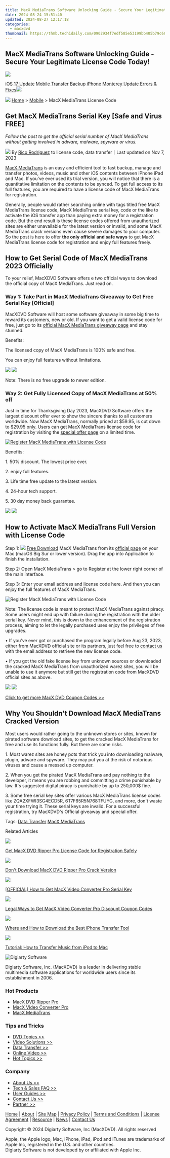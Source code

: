 ```yaml
---
title: MacX MediaTrans Software Unlocking Guide - Secure Your Legitimate License Code Today!
date: 2024-08-24 15:51:40
updated: 2024-08-27 12:17:18
categories:
  - macxdvd
thumbnail: https://thmb.techidaily.com/0902934f7edf585e53199bb405b79c684665bcaad3a1bcb366b5dba56b094eb6.jpg
---
```


## MacX MediaTrans Software Unlocking Guide - Secure Your Legitimate License Code Today!

[![](https://www.macxdvd.com/mobile/../image-style/new-seo/icon10.png)](https://tools.techidaily.com/macxdvd/products/)

[iOS 17 Update](https://tools.techidaily.com/macxdvd/products/) [Mobile Transfer](https://tools.techidaily.com/macxdvd/products/) [Backup iPhone](https://tools.techidaily.com/macxdvd/products/) [Monterey Update Errors & Fixes](https://tools.techidaily.com/macxdvd/products/)![](https://www.macxdvd.com/mobile/article-image/hot.gif) 



![](https://www.macxdvd.com/mobile/../image-style/new-seo/icon7.png) [Home](https://tools.techidaily.com/macxdvd/products/) \> [Mobile](https://tools.techidaily.com/macxdvd/products/) \> MacX MediaTrans License Code

## Get MacX MediaTrans Serial Key \[Safe and Virus FREE\]



_Follow the post to get the official serial number of MacX MediaTrans without getting involved in adware, malware, spyware or virus._ 

![](https://www.macxdvd.com/mobile/../image-style/new-seo/icon6.png) By [Rico Rodriguez](https://www.linkedin.com/in/rico-rodriguez-06815a104/) to license code, data transfer｜Last updated on Nov 7, 2023

[MacX MediaTrans](https://tools.techidaily.com/macxdvd/products/) is an easy and efficient tool to fast backup, manage and transfer photos, videos, music and other iOS contents between iPhone iPad and Mac. If you've ever used its trial version, you will notice that there is a quantitative limitation on the contents to be synced. To get full access to its full features, you are required to have a license code of MacX MediaTrans for registration. 

Generally, people would rather searching online with tags titled free MacX MediaTrans license code, MacX MediaTrans serial key, code or the like to activate the iOS transfer app than paying extra money for a registration code. But the end result is these license codes offered from unauthorized sites are either unavailable for the latest version or invalid, and some MacX MediaTrans crack versions even cause severe damages to your computer. So the post is here to offer **the only official and safe ways** to get MacX MediaTrans license code for registration and enjoy full features freely. 



## How to Get Serial Code of MacX MediaTrans 2023 Officially

To your relief, MacXDVD Software offers e two official ways to download the official copy of MacX MediaTrans. Just read on. 

### Way 1: Take Part in MacX MediaTrans Giveaway to Get Free Serial Key \[Official\] 

MacXDVD Software will host some software giveaway in some big time to reward its customers, new or old. If you want to get a valid license code for free, just go to its [official MacX MediaTrans giveaway page](https://tools.techidaily.com/macxdvd/products/) and stay stunned.

Benefits:

The licensed copy of MacX MediaTrans is 100% safe and free.

You can enjoy full features without limitations. 

[![](https://www.macxdvd.com/mobile/../image-style/new-seo/btn-mac.png)](https://www.macxdvd.com/mobile/../download/macx-dvd-ripper-pro.dmg) [![](https://www.macxdvd.com/mobile/../image-style/new-seo/btn-win.png)](https://www.macxdvd.com/mobile/../download/macx-dvd-ripper-pro-for-windows.exe) 

Note: There is no free upgrade to newer edition. 

### Way 2: Get Fully Licensed Copy of MacX MediaTrans at 50% off 

Just in time for Thanksgiving Day 2023, MacXDVD Software offers the largest discount offer ever to show the sincere thanks to all customers worldwide. Now MacX MediaTrans, normally priced at $59.95, is cut down to $29.95 only. Users can get MacX MediaTrans license code for registration by visiting the [special offer page](https://tools.techidaily.com/macxdvd/products/) on a limited time.

[![Register MacX MediaTrans with License Code](https://www.macxdvd.com/mobile/../mac-dvd-video-converter-how-to/article-image/mt-license-code.jpg)](https://estore.macxdvd.com/order/checkout.php?PRODS=4693707&HIDEC=0&ORDERSTYLE=nLWsnpXPnHU=&DESIGN%5FTYPE=2&QTY=1&CART=1&SHORT%5FFORM=1&COUPON=MEDIASP295LT)

Benefits:

1\. 50% discount. The lowest price ever.

2\. enjoy full features.

3\. Life time free update to the latest version.

4\. 24-hour tech support. 

5\. 30 day money back guarantee. 

[![](https://www.macxdvd.com/mobile/../image-style/new-seo/btn-mac.png)](https://www.macxdvd.com/mobile/../download/macx-dvd-ripper-pro.dmg) [![](https://www.macxdvd.com/mobile/../image-style/new-seo/btn-win.png)](https://www.macxdvd.com/mobile/../download/macx-dvd-ripper-pro-for-windows.exe) 



## How to Activate MacX MediaTrans Full Version with License Code 

Step 1: ![](https://www.macxdvd.com/mobile/../mobile/article-image/down-icon.png) [Free Download](https://tools.techidaily.com/macxdvd/products/) MacX MediaTrans from its [official page](https://tools.techidaily.com/macxdvd/products/) on your Mac (macOS Big Sur or lower version). Drag the app into Application to finish the installation. 

Step 2: Open MacX MediaTrans > go to Register at the lower right corner of the main interface. 

Step 3: Enter your email address and license code here. And then you can enjoy the full features of MacX MediaTrans. 

![Register MacX MediaTrans with License Code](https://www.macxdvd.com/mobile/step-image/mt-registration.jpg)

Note: The license code is meant to protect MacX MediaTrans against piracy. Some users might end up with failure during the registration with the older serial key. Never mind, this is down to the enhancement of the registration process, aiming to let the legally purchased uses enjoy the privileges of free upgrades. 

• If you've ever got or purchased the program legally before Aug 23, 2023, either from MacXDVD official site or its partners, just feel free to [contact us](https://tools.techidaily.com/macxdvd/products/) with the email address to retrieve the new license code. 

• If you got the old fake license key from unknown sources or downloaded the cracked MacX MediaTrans from unauthorized warez sites, you will be unable to use it anymore but still get the registration code from MacXDVD official sites as above. 

[![](https://www.macxdvd.com/mobile/../image-style/new-seo/btn-mac.png)](https://tools.techidaily.com/macxdvd/products/) [![](https://www.macxdvd.com/mobile/../image-style/new-seo/btn-win.png)](https://tools.techidaily.com/macxdvd/products/) 

[Click to get more MacX DVD Coupon Codes >>](https://tools.techidaily.com/macxdvd/products/)



## Why You Shouldn't Download MacX MediaTrans Cracked Version 

Most users would rather going to the unknown stores or sites, known for pirated software download sites, to get the cracked MacX MediaTrans for free and use its functions fully. But there are some risks. 

1\. Most warez sites are honey pots that trick you into downloading malware, plugin, adware and spyware. They may put you at the risk of notorious viruses and cause a messed up computer. 

2\. When you get the pirated MacX MediaTrans and pay nothing to the developer, it means you are robbing and committing a crime punishable by law. It's suggested digital piracy is punishable by up to 250,000$ fine. 

3\. Some free serial key sites offer various MacX MediaTrans license codes like ZQA2XFWI3SG4ECD5R, 6T7F65R5N768TFUYG, and more, don't waste your time trying it. These serial keys are invalid. For a successful registration, try MacXDVD's Official giveaway and special offer. 

 Tags: [Data Transfer](https://tools.techidaily.com/macxdvd/products/) [MacX MediaTrans](https://tools.techidaily.com/macxdvd/products/) 



Related Articles

![](https://www.macxdvd.com/mobile/../image-style/new-seo/pic7.jpg)

[Get MacX DVD Ripper Pro License Code for Registration Safely](https://tools.techidaily.com/macxdvd/products/) 

![](https://www.macxdvd.com/mobile/../image-style/new-seo/pic6.jpg)

[Don't Download MacX DVD Ripper Pro Crack Version](https://tools.techidaily.com/macxdvd/products/) 

![](https://www.macxdvd.com/mobile/../image-style/new-seo/pic5.jpg)

[\[OFFICIAL\] How to Get MacX Video Converter Pro Serial Key](https://tools.techidaily.com/macxdvd/products/) 

![](https://www.macxdvd.com/mobile/../image-style/new-seo/pic4.jpg)

[Legal Ways to Get MacX Video Converter Pro Discount Coupon Codes](https://tools.techidaily.com/macxdvd/products/) 

![](https://www.macxdvd.com/mobile/../image-style/new-seo/pic3.jpg)

[Where and How to Download the Best iPhone Transfer Tool](https://tools.techidaily.com/macxdvd/products/) 

![](https://www.macxdvd.com/mobile/../image-style/new-seo/pic2.jpg)

[Tutorial: How to Transfer Music from iPod to Mac](https://tools.techidaily.com/macxdvd/products/) 



![Digiarty Software](https://www.macxdvd.com/mobile/../icon/logo.png) 

Digiarty Software, Inc. (MacXDVD) is a leader in delivering stable multimedia software applications for worldwide users since its establishment in 2006.

### Hot Products

* [MacX DVD Ripper Pro](https://tools.techidaily.com/macxdvd/products/)
* [MacX Video Converter Pro](https://tools.techidaily.com/macxdvd/products/)
* [MacX MediaTrans](https://tools.techidaily.com/macxdvd/products/)

### Tips and Tricks

* [DVD Topics >>](https://tools.techidaily.com/macxdvd/products/)
* [Video Solutions >>](https://tools.techidaily.com/macxdvd/products/)
* [Data Transfer >>](https://tools.techidaily.com/macxdvd/products/)
* [Online Video >>](https://tools.techidaily.com/macxdvd/products/)
* [Hot Topics >>](https://tools.techidaily.com/macxdvd/products/)

### Company

* [About Us >>](https://tools.techidaily.com/macxdvd/products/)
* [Tech & Sales FAQ >>](https://tools.techidaily.com/macxdvd/products/)
* [User Guides >>](https://tools.techidaily.com/macxdvd/products/)
* [Contact Us >>](https://tools.techidaily.com/macxdvd/products/)
* [Partner >>](https://tools.techidaily.com/macxdvd/products/)



[Home](https://tools.techidaily.com/macxdvd/products/) | [About](https://tools.techidaily.com/macxdvd/products/) | [Site Map](https://tools.techidaily.com/macxdvd/products/) | [Privacy Policy](https://tools.techidaily.com/macxdvd/products/) | [Terms and Conditions](https://tools.techidaily.com/macxdvd/products/) | [License Agreement](https://tools.techidaily.com/macxdvd/products/) | [Resource](https://tools.techidaily.com/macxdvd/products/) | [News](https://tools.techidaily.com/macxdvd/products/) | [Contact Us](https://tools.techidaily.com/macxdvd/products/)

Copyright © 2024 Digiarty Software, Inc (MacXDVD). All rights reserved

Apple, the Apple logo, Mac, iPhone, iPad, iPod and iTunes are trademarks of Apple Inc, registered in the U.S. and other countries.  
Digiarty Software is not developed by or affiliated with Apple Inc.

<ins class="adsbygoogle"
     style="display:block"
     data-ad-format="autorelaxed"
     data-ad-client="ca-pub-7571918770474297"
     data-ad-slot="1223367746"></ins>



<ins class="adsbygoogle"
     style="display:block"
     data-ad-client="ca-pub-7571918770474297"
     data-ad-slot="8358498916"
     data-ad-format="auto"
     data-full-width-responsive="true"></ins>

